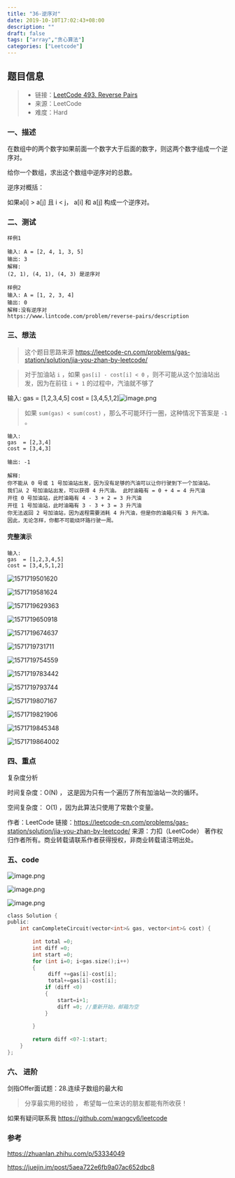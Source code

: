 ```yaml
---
title: "36-逆序对"
date: 2019-10-10T17:02:43+08:00
description: ""
draft: false
tags: ["array","贪心算法"]
categories: ["Leetcode"]
---
```




## 题目信息

> - 链接：[LeetCode 493. Reverse Pairs](https://leetcode.com/problems/reverse-pairs/description/)
> - 来源：LeetCode
> - 难度：Hard

### 一、描述

在数组中的两个数字如果前面一个数字大于后面的数字，则这两个数字组成一个逆序对。

给你一个数组，求出这个数组中逆序对的总数。

逆序对概括：

如果a[i] > a[j] 且 i < j， a[i] 和 a[j] 构成一个逆序对。



### 二、测试 

~~~tiki wiki
样例1

输入: A = [2, 4, 1, 3, 5]
输出: 3
解释:
(2, 1), (4, 1), (4, 3) 是逆序对

样例2
输入: A = [1, 2, 3, 4]
输出: 0
解释:没有逆序对
https://www.lintcode.com/problem/reverse-pairs/description
~~~



### 三、想法

> 这个题目思路来源  https://leetcode-cn.com/problems/gas-station/solution/jia-you-zhan-by-leetcode/ 



> 对于加油站 `i` ，如果 `gas[i] - cost[i] < 0` ，则不可能从这个加油站出发，因为在前往 `i + 1` 的过程中，汽油就不够了 



 输入: 
gas  = [1,2,3,4,5]
cost = [3,4,5,1,2]![image.png](https://pic.leetcode-cn.com/5f9a6f57444dc93f334fdb782f4368e3863888b82fc90d4f9b490eeb53cf86fe-image.png) 





> 如果 `sum(gas) < sum(cost)` ，那么不可能环行一圈，这种情况下答案是 `-1` 。

```
输入: 
gas  = [2,3,4]
cost = [3,4,3]

输出: -1

解释:
你不能从 0 号或 1 号加油站出发，因为没有足够的汽油可以让你行驶到下一个加油站。
我们从 2 号加油站出发，可以获得 4 升汽油。 此时油箱有 = 0 + 4 = 4 升汽油
开往 0 号加油站，此时油箱有 4 - 3 + 2 = 3 升汽油
开往 1 号加油站，此时油箱有 3 - 3 + 3 = 3 升汽油
你无法返回 2 号加油站，因为返程需要消耗 4 升汽油，但是你的油箱只有 3 升汽油。
因此，无论怎样，你都不可能绕环路行驶一周。
```

#### 完整演示

```
输入: 
gas  = [1,2,3,4,5]
cost = [3,4,5,1,2]
```

![1571719501620](../images/201909/1571719501620.png)

![1571719581624](../images/201909/1571719581624.png)

![1571719629363](../images/201909/1571719629363.png)



![1571719650918](../images/201909/1571719650918.png)

![1571719674637](../images/201909/1571719674637.png)

![1571719731711](../images/201909/1571719731711.png)

![1571719754559](../images/201909/1571719754559.png)

![1571719783442](../images/201909/1571719783442.png)

![1571719793744](../images/201909/1571719793744.png)

![1571719807167](../images/201909/1571719807167.png)

![1571719821906](../images/201909/1571719821906.png)

![1571719845348](../images/201909/1571719845348.png)

![1571719864002](../images/201909/1571719864002.png)



### 四、重点



复杂度分析

时间复杂度：O(N) ， 这是因为只有一个遍历了所有加油站一次的循环。

空间复杂度： O(1) ，因为此算法只使用了常数个变量。

作者：LeetCode
链接：https://leetcode-cn.com/problems/gas-station/solution/jia-you-zhan-by-leetcode/
来源：力扣（LeetCode）
著作权归作者所有。商业转载请联系作者获得授权，非商业转载请注明出处。









### 五、code



![image.png](https://i.loli.net/2019/10/22/gyGsuMFrkK8lYB9.png)

![image.png](https://i.loli.net/2019/10/22/rguKG7UctHfoj1b.png)

![image.png](https://i.loli.net/2019/10/22/bz9vjnWMNslSIqg.png)





~~~c
class Solution {
public:
    int canCompleteCircuit(vector<int>& gas, vector<int>& cost) {
        
        int total =0;
        int diff =0;
        int start =0;
        for (int i=0; i<gas.size();i++)
        {
             diff +=gas[i]-cost[i];
             total+=gas[i]-cost[i];
            if (diff <0)
            {
                start=i+1;
                diff =0; //重新开始，邮箱为空
            }
           
        }
        
        return diff <0?-1:start;
    }
};
~~~



### 六、  进阶 



剑指Offer面试题：28.连续子数组的最大和



> 分享最实用的经验 ， 希望每一位来访的朋友都能有所收获！ 

如果有疑问联系我  https://github.com/wangcy6/leetcode 



### 参考

 https://zhuanlan.zhihu.com/p/53334049 

 https://juejin.im/post/5aea722e6fb9a07ac652dbc8 

